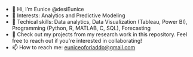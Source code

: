 - 👋 Hi, I’m Eunice @desiEunice
- 💞 Interests: Analytics and Predictive Modeling
- 🔧 Techical skills: Data analytics, Data Visualization (Tableau, Power BI), Programming (Python, R, MATLAB, C, SQL), Forecasting
- 🤝 Check out my projects from my research work in this repository. Feel free to reach out if you're interested in collaborating!
- 📫 How to reach me: euniceoforiaddo@gmail.com
<!---
desiEunice/desiEunice is a ✨ special ✨ repository because its `README.md` (this file) appears on your GitHub profile.
You can click the Preview link to take a look at your changes.
--->
